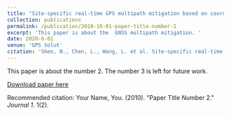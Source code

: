 ```yaml
---
title: "Site-specific real-time GPS multipath mitigation based on coordinate time series window matching"
collection: publications
permalink: /publication/2010-10-01-paper-title-number-2
excerpt: 'This paper is about the  GNSS multipath mitigation. '
date: 2020-6-01
venue: 'GPS Solut'
citation: 'Shen, N., Chen, L., Wang, L. et al. Site-specific real-time GPS multipath mitigation based on coordinate time series window matching. GPS Solut 24, 82 (2020). https://doi.org/10.1007/s10291-020-00994-z.'
---
```

This paper is about the number 2. The number 3 is left for future work.

[Download paper here](http://nanshen1987.github.io/files/paper2.pdf)

Recommended citation: Your Name, You. (2010). "Paper Title Number 2." <i>Journal 1</i>. 1(2).